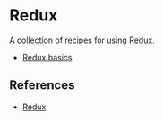 # Redux

A collection of recipes for using Redux.

* [Redux basics](basics)

## References

* [Redux](https://redux.js.org/)
